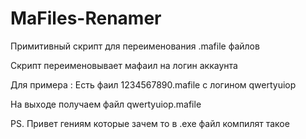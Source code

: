 # MaFiles-Renamer

Примитивный скрипт для переименования .mafile файлов 

Скрипт переименовывает мафаил на логин аккаунта

Для примера :
Есть фаил 1234567890.mafile с логином qwertyuiop

На выxоде получаем файл qwertyuiop.mafile

PS. Привет гениям которые зачем то в .exe файл компилят такое

